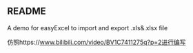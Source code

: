## README

A demo for easyExcel to import and export .xls&.xlsx file

仿照https://www.bilibili.com/video/BV1C7411275q?p=2进行编写